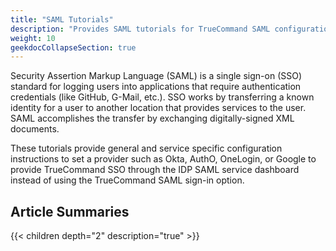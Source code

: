 ```yaml
---
title: "SAML Tutorials"
description: "Provides SAML tutorials for TrueCommand SAML configurations."
weight: 10
geekdocCollapseSection: true
---
```


Security Assertion Markup Language (SAML) is a single sign-on (SSO) standard for logging users into applications that require authentication credentials (like GitHub, G-Mail, etc.).
SSO works by transferring a known identity for a user to another location that provides services to the user.
 SAML accomplishes the transfer by exchanging digitally-signed XML documents.
 
These tutorials provide general and service specific configuration instructions to set a provider such as Okta, AuthO, OneLogin, or Google to provide TrueCommand SSO through the IDP SAML service dashboard instead of using the TrueCommand SAML sign-in option.

## Article Summaries

{{< children depth="2" description="true" >}}
